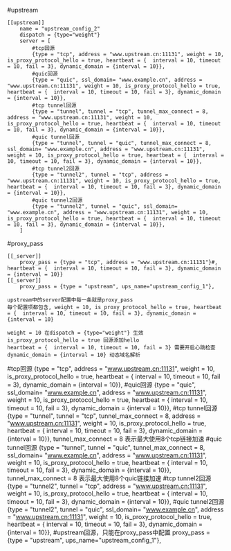 #upstream
````
[[upstream]]
    name = "upstream_config_2"
    dispatch = {type="weight"}
    server = [
        #tcp回源
        {type = "tcp", address = "www.upstream.cn:11131", weight = 10, is_proxy_protocol_hello = true, heartbeat = {  interval = 10, timeout = 10, fail = 3}, dynamic_domain = {interval = 10}},
        #quic回源
        {type = "quic", ssl_domain= "www.example.cn", address = "www.upstream.cn:11131", weight = 10, is_proxy_protocol_hello = true, heartbeat = {  interval = 10, timeout = 10, fail = 3}, dynamic_domain = {interval = 10}},
        #tcp tunnel回源
        {type = "tunnel", tunnel = "tcp", tunnel_max_connect = 8, address = "www.upstream.cn:11131", weight = 10, is_proxy_protocol_hello = true, heartbeat = {  interval = 10, timeout = 10, fail = 3}, dynamic_domain = {interval = 10}},
        #quic tunnel回源
        {type = "tunnel", tunnel = "quic", tunnel_max_connect = 8, ssl_domain= "www.example.cn", address = "www.upstream.cn:11131", weight = 10, is_proxy_protocol_hello = true, heartbeat = {  interval = 10, timeout = 10, fail = 3}, dynamic_domain = {interval = 10}},
        #tcp tunnel2回源
        {type = "tunnel2", tunnel = "tcp", address = "www.upstream.cn:11131", weight = 10, is_proxy_protocol_hello = true, heartbeat = {  interval = 10, timeout = 10, fail = 3}, dynamic_domain = {interval = 10}},
        #quic tunnel2回源        
        {type = "tunnel2", tunnel = "quic", ssl_domain= "www.example.cn", address = "www.upstream.cn:11131", weight = 10, is_proxy_protocol_hello = true, heartbeat = {  interval = 10, timeout = 10, fail = 3}, dynamic_domain = {interval = 10}},
    ]
````
#proxy_pass
````
[[_server]]
    proxy_pass = {type = "tcp", address = "www.upstream.cn:11131"}#, heartbeat = {  interval = 10, timeout = 10, fail = 3}, dynamic_domain = {interval = 10}}
[[_server]]
    proxy_pass = {type = "upstream", ups_name="upstream_config_1"},

upstream中的server配置中每一条就是proxy_pass
每个配置项都包含, weight = 10, is_proxy_protocol_hello = true, heartbeat = {  interval = 10, timeout = 10, fail = 3}, dynamic_domain = {interval = 10}

weight = 10 在dispatch = {type="weight"} 生效  
is_proxy_protocol_hello = true 回源添加hello  
heartbeat = {  interval = 10, timeout = 10, fail = 3} 需要开启心跳检查  
dynamic_domain = {interval = 10} 动态域名解析  
````

#tcp回源
{type = "tcp", address = "www.upstream.cn:11131", weight = 10, is_proxy_protocol_hello = true, heartbeat = {  interval = 10, timeout = 10, fail = 3}, dynamic_domain = {interval = 10}},
#quic回源
{type = "quic", ssl_domain= "www.example.cn", address = "www.upstream.cn:11131", weight = 10, is_proxy_protocol_hello = true, heartbeat = {  interval = 10, timeout = 10, fail = 3}, dynamic_domain = {interval = 10}},
#tcp tunnel回源
{type = "tunnel", tunnel = "tcp", tunnel_max_connect = 8, address = "www.upstream.cn:11131", weight = 10, is_proxy_protocol_hello = true, heartbeat = {  interval = 10, timeout = 10, fail = 3}, dynamic_domain = {interval = 10}},
tunnel_max_connect = 8 表示最大使用8个tcp链接加速
#quic tunnel回源
{type = "tunnel", tunnel = "quic", tunnel_max_connect = 8, ssl_domain= "www.example.cn", address = "www.upstream.cn:11131", weight = 10, is_proxy_protocol_hello = true, heartbeat = {  interval = 10, timeout = 10, fail = 3}, dynamic_domain = {interval = 10}},
tunnel_max_connect = 8 表示最大使用8个quic链接加速
#tcp tunnel2回源
{type = "tunnel2", tunnel = "tcp", address = "www.upstream.cn:11131", weight = 10, is_proxy_protocol_hello = true, heartbeat = {  interval = 10, timeout = 10, fail = 3}, dynamic_domain = {interval = 10}},
#quic tunnel2回源        
{type = "tunnel2", tunnel = "quic", ssl_domain= "www.example.cn", address = "www.upstream.cn:11131", weight = 10, is_proxy_protocol_hello = true, heartbeat = {  interval = 10, timeout = 10, fail = 3}, dynamic_domain = {interval = 10}},
#upstream回源，只能在proxy_pass中配置
proxy_pass = {type = "upstream", ups_name="upstream_config_1"},
